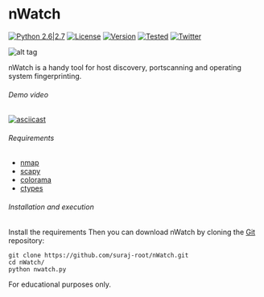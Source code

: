 # nWatch  

[![Python 2.6|2.7](https://img.shields.io/badge/Python-2.6.*--2.7.*-blue.svg)](https://www.python.org/downloads/)
[![License](https://img.shields.io/badge/License-GNU--GPLv3-yellow.svg)](https://www.gnu.org/licenses/gpl-3.0.en.html)
[![Version](https://img.shields.io/badge/Version-1.2-orange.svg)](https://github.com/suraj-root/nWatch/blob/master/nwatch.py)
[![Tested](https://img.shields.io/badge/Tested--on-linux-2C3539.svg)](https://en.wikipedia.org/wiki/Linux_distribution)
[![Twitter](https://img.shields.io/badge/twitter-%40Suraj__root-0099e5.svg)](https://twitter.com/Suraj_root)

![alt tag](http://s33.postimg.org/4za23nuhb/nwatch2.png)

nWatch is a handy tool for host discovery, portscanning and operating system fingerprinting.

###### Demo video
[![asciicast](https://asciinema.org/a/84830.png)](https://asciinema.org/a/84830?speed=1.2)


###### Requirements
* [nmap](https://pypi.python.org/pypi/python-nmap)
* [scapy](http://www.secdev.org/projects/scapy/)
* [colorama](https://pypi.python.org/pypi/colorama)
* [ctypes](https://pypi.python.org/pypi/ctypes/1.0.2)


###### Installation and execution
Install the requirements
Then you can download nWatch by cloning the [Git](https://github.com/suraj-root/nWatch) repository:

    git clone https://github.com/suraj-root/nWatch.git
    cd nWatch/
    python nwatch.py 
    
For educational purposes only.
